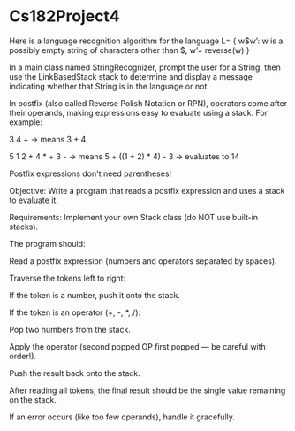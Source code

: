 # Cs182Project4

Here is a language recognition algorithm for the language L= { w$w’: w is a possibly empty string of characters other than $, w’= reverse(w) }

In a main class named StringRecognizer, prompt the user for a String, then use the LinkBasedStack stack to determine and display a message indicating whether that String is in the language or not.


In postfix (also called Reverse Polish Notation or RPN), operators come after their operands, making expressions easy to evaluate using a stack.
For example:

3 4 + → means 3 + 4

5 1 2 + 4 * + 3 - → means 5 + ((1 + 2) * 4) - 3 → evaluates to 14

Postfix expressions don't need parentheses!

Objective:
Write a program that reads a postfix expression and uses a stack to evaluate it.

Requirements:
Implement your own Stack class (do NOT use built-in stacks).

The program should:

Read a postfix expression (numbers and operators separated by spaces).

Traverse the tokens left to right:

If the token is a number, push it onto the stack.

If the token is an operator (+, -, *, /):

Pop two numbers from the stack.

Apply the operator (second popped OP first popped — be careful with order!).

Push the result back onto the stack.

After reading all tokens, the final result should be the single value remaining on the stack.

If an error occurs (like too few operands), handle it gracefully.

